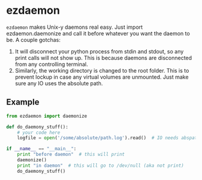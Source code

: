 # ezdaemon
`ezdaemon` makes Unix-y daemons real easy. Just import ezdaemon.daemonize
and call it before whatever you want the daemon to be. A couple
gotchas:

1. It will disconnect your python process from stdin and stdout, so any
   print calls will not show up. This is because daemons are disconnected
   from any controlling terminal.
2. Similarly, the working directory is changed to the root folder. This
   is to prevent lockup in case any virtual volumes are unmounted. Just make
   sure any IO uses the absolute path.

## Example
```python
from ezdaemon import daemonize

def do_daemony_stuff():
    # your code here
    logfile = open('/some/absolute/path.log').read()  # IO needs abspath

if __name__ == "__main__":
    print "before daemon"  # this will print
    daemonize()
    print "in daemon"  # this will go to /dev/null (aka not print)
    do_daemony_stuff()
```
